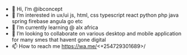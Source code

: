 - 👋 Hi, I’m @ibconcept
- 👀 I’m interested in ux/ui js, html, css typescript react python php java spring firebase angula go etc
- 🌱 I’m currently learning @ alx africa
- 💞️ I’m looking to collaborate on various desktop and mobile application for many smes that havent gone digital
- 📫 How to reach me https://wa.me/<+254729301689>/ 

<!---
ibconcept/ibconcept is a ✨ special ✨ repository because its `README.md` (this file) appears on your GitHub profile.
You can click the Preview link to take a look at your changes.
--->
